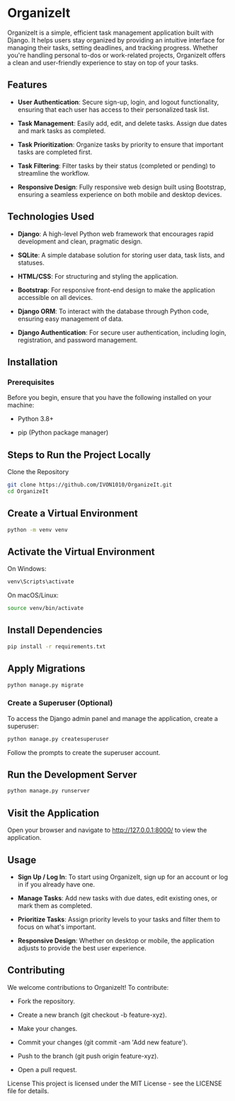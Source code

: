 # OrganizeIt
OrganizeIt is a simple, efficient task management application built with Django. It helps users stay organized by providing an intuitive interface for managing their tasks, setting deadlines, and tracking progress. Whether you're handling personal to-dos or work-related projects, OrganizeIt offers a clean and user-friendly experience to stay on top of your tasks.

## Features
- **User Authentication**: Secure sign-up, login, and logout functionality, ensuring that each user has access to their personalized task list.

- **Task Management**: Easily add, edit, and delete tasks. Assign due dates and mark tasks as completed.

- **Task Prioritization**: Organize tasks by priority to ensure that important tasks are completed first.

- **Task Filtering**: Filter tasks by their status (completed or pending) to streamline the workflow.

- **Responsive Design**: Fully responsive web design built using Bootstrap, ensuring a seamless experience on both mobile and desktop devices.

## Technologies Used
- **Django**: A high-level Python web framework that encourages rapid development and clean, pragmatic design.

- **SQLite**: A simple database solution for storing user data, task lists, and statuses.

- **HTML/CSS**: For structuring and styling the application.

- **Bootstrap**: For responsive front-end design to make the application accessible on all devices.

- **Django ORM**: To interact with the database through Python code, ensuring easy management of data.

- **Django Authentication**: For secure user authentication, including login, registration, and password management.

## Installation
### Prerequisites
Before you begin, ensure that you have the following installed on your machine:

- Python 3.8+

- pip (Python package manager)

## Steps to Run the Project Locally
Clone the Repository

```bash
git clone https://github.com/IVON1010/OrganizeIt.git
cd OrganizeIt
```
## Create a Virtual Environment

```bash
python -m venv venv
```
## Activate the Virtual Environment

On Windows:

```bash
venv\Scripts\activate
```
On macOS/Linux:

```bash
source venv/bin/activate
```
## Install Dependencies

```bash
pip install -r requirements.txt
```
## Apply Migrations

```bash
python manage.py migrate
```
### Create a Superuser (Optional)

To access the Django admin panel and manage the application, create a superuser:

```bash
python manage.py createsuperuser
```
Follow the prompts to create the superuser account.

## Run the Development Server

```bash
python manage.py runserver
```
## Visit the Application

Open your browser and navigate to http://127.0.0.1:8000/ to view the application.

## Usage
- **Sign Up / Log In**: To start using OrganizeIt, sign up for an account or log in if you already have one.

- **Manage Tasks**: Add new tasks with due dates, edit existing ones, or mark them as completed.

- **Prioritize Tasks**: Assign priority levels to your tasks and filter them to focus on what's important.

- **Responsive Design**: Whether on desktop or mobile, the application adjusts to provide the best user experience.

## Contributing
We welcome contributions to OrganizeIt! To contribute:

- Fork the repository.

- Create a new branch (git checkout -b feature-xyz).

- Make your changes.

- Commit your changes (git commit -am 'Add new feature').

- Push to the branch (git push origin feature-xyz).

- Open a pull request.

License
This project is licensed under the MIT License - see the LICENSE file for details.
